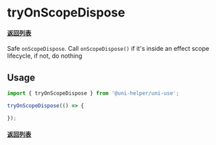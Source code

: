 # tryOnScopeDispose

#### [返回列表](../readme.md)

Safe `onScopeDispose`. Call `onScopeDispose()` if it's inside an effect scope lifecycle, if not, do nothing

## Usage

```js
import { tryOnScopeDispose } from '@uni-helper/uni-use';

tryOnScopeDispose(() => {

});
```

#### [返回列表](../readme.md)

